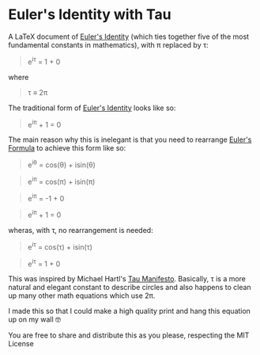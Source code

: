 # Euler's Identity with Tau
A LaTeX document of [Euler's Identity](https://en.wikipedia.org/wiki/Euler%27s_identity) (which ties together five of the most fundamental constants in mathematics), with π replaced by τ:

> e<sup>iτ</sup> = 1 + 0

where

> τ ≡ 2π

The traditional form of [Euler's Identity](https://en.wikipedia.org/wiki/Euler%27s_identity) looks like so:

> e<sup>iπ</sup> + 1 = 0

The main reason why this is inelegant is that you need to rearrange [Euler's Formula](https://en.wikipedia.org/wiki/Euler%27s_formula) to achieve this form like so:

> e<sup>iθ</sup> = cos(θ) + isin(θ)

> e<sup>iπ</sup> = cos(π) + isin(π)

> e<sup>iπ</sup> = -1 + 0

> e<sup>iπ</sup> + 1 = 0

wheras, with τ, no rearrangement is needed:

> e<sup>iτ</sup> = cos(τ) + isin(τ)

> e<sup>iτ</sup> = 1 + 0

This was inspired by Michael Hartl's [Tau Manifesto](https://tauday.com/tau-manifesto). Basically, τ is a more natural and elegant constant to describe circles and also happens to clean up many other math equations which use 2π.

I made this so that I could make a high quality print and hang this equation up on my wall 🤓

You are free to share and distribute this as you please, respecting the MIT License
